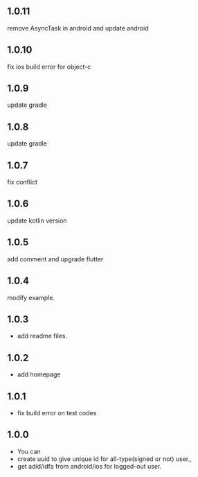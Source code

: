 ## 1.0.11
remove AsyncTask in android and update android

## 1.0.10
fix ios build error for object-c

## 1.0.9
update gradle

## 1.0.8
update gradle

## 1.0.7
fix conflict

## 1.0.6
update kotlin version

## 1.0.5
add comment and upgrade flutter

## 1.0.4
modify example.

## 1.0.3
* add readme files.

## 1.0.2
* add homepage 

## 1.0.1
* fix build error on test codes

## 1.0.0

* You can
* create uuid to give unique id for all-type(signed or not) user.,
* get adid/idfa from android/ios for logged-out user.
